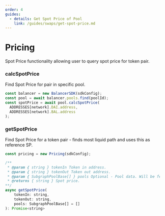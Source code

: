 ```yaml
---
order: 4
guides:
  - details: Get Spot Price of Pool
    link: /guides/swaps/get-spot-price.md
---
```


# Pricing

Spot Price functionality allowing user to query spot price for token pair.

### calcSpotPrice

Find Spot Price for pair in specific pool.

```js
const balancer = new BalancerSDK(sdkConfig);
const pool = await balancer.pools.find(poolId);
const spotPrice = await pool.calcSpotPrice(
  ADDRESSES[network].DAI.address,
  ADDRESSES[network].BAL.address
);
```

### getSpotPrice

Find Spot Price for a token pair - finds most liquid path and uses this as reference SP.

```js
const pricing = new Pricing(sdkConfig);
```



```js
/**
 * @param { string } tokenIn Token in address.
 * @param { string } tokenOut Token out address.
 * @param { SubgraphPoolBase[] } pools Optional - Pool data. Will be fetched via dataProvider if not supplied.
 * @returns { string } Spot price.
**/
async getSpotPrice(
    tokenIn: string,
    tokenOut: string,
    pools: SubgraphPoolBase[] = []
): Promise<string>
```